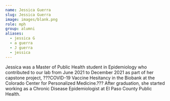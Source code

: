 ```yaml
---
name: Jessica Guerra
slug: Jessica Guerra
image: images/blank.png
role: mph
group: alumni
aliases:
  - jessica G
  - a guerra
  - J guerra
  - jessica
---
```


Jessica was a Master of Public Health student in Epidemiology who contributed to our lab from June 2021 to December 2021 as part of her capstone project, ???COVID-19 Vaccine Hesitancy in the Biobank at the Colorado Center for Personalized Medicine.??? After graduation, she started working as a Chronic Disease Epidemiologist at El Paso County Public Health.